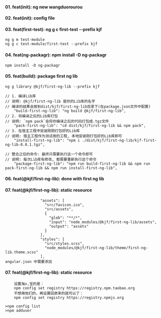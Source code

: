 #### 01. feat(init): ng new wangduorourou

#### 02. feat(init): config file

#### 03. feat(first-test): ng g c first-test --prefix kjf
    ng g m test-module
    ng g c test-module/first-test --prefix kjf

#### 04. feat(ng-packagr): npm install -D ng-packagr
    npm install -D ng-packagr

#### 05. feat(build): package first ng lib
    ng g library @kjf/first-ng-lib --prefix kjf

    // 1. 编译Lib库
    // 说明: @kjf/first-ng-lib 是你的Lib库的名字
    // 编译的结果会放到dist/kjf/first-ng-lib目录下(在package.json文件中配置)
        "build-first-ng-lib": "ng build @kjf/first-ng-lib",
    // 2. 将编译之后的Lib库打包
    // 说明: `npm pack`会将你编译之后的代码打包成.tgz文件
        "pack-first-ng-lib": "cd dist/kjf/first-ng-lib && npm pack",
    // 3. 在宿主工程中安装刚刚打包好的Lib库
    // 说明: 宿主工程作为测试用的工程, 本地安装刚打包好的Lib库即可
        "install-first-ng-lib": "npm i ./dist/kjf/first-ng-lib/kjf-first-ng-lib-0.0.1.tgz",
    
    // 整合之后的命令: 最终只需要执行这一个命令即可
    // 说明: 每次Lib库有修改, 都需要重新执行这个命令
        "package-first-ng-lib": "npm run build-first-ng-lib && npm run pack-first-ng-lib && npm run install-first-ng-lib",

#### 06. feat(@kjf/first-ng-lib): done with first ng lib

#### 07. feat(@kjf/first-ng-lib): static resource
                    "assets": [
                      "src/favicon.ico",
                      "src/assets",
                      {
                        "glob": "**/*",
                        "input": "node_modules/@kjf/first-ng-lib/assets",
                        "output": "assets"
                      }
                    ],
                    "styles": [
                      "src/styles.scss",
                      "node_modules/@kjf/first-ng-lib/theme/first-ng-lib.theme.scss"
                    ],
    angular.json 中需要添加

#### 07. feat(@kjf/first-ng-lib): static resource
        设置淘x,宝的是：
        npm config set registry https://registry.npm.taobao.org
        不想用他们的，再设置回原来的就可以了：
        npm config set registry https://registry.npmjs.org

    >npm config list
    >npm adduser
